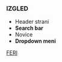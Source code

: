 ### IZGLED
- Header strani
- **Search bar**
- Novice
- **Dropdown meni**

[FERI](https://feri.um.si/)
